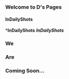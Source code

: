 ### Welcome to D's Pages
#### InDailyShots
*****InDailyShots****
___InDailyShots___
### We
### Are
### Coming Soon...
